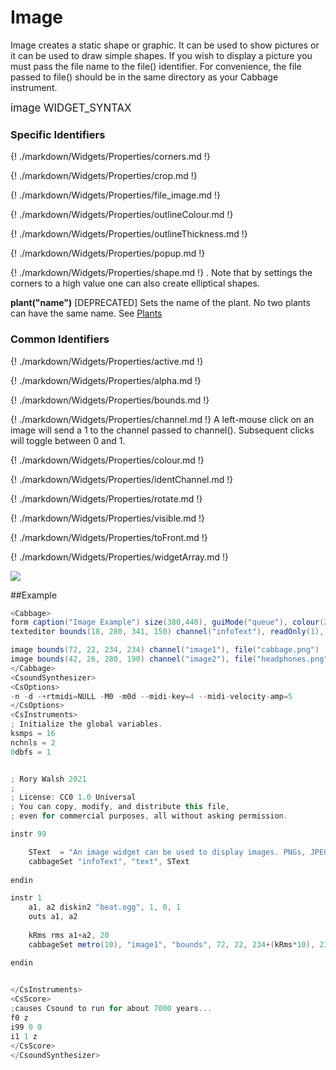 # Image

Image creates a static shape or graphic. It can be used to show pictures or it can be used to draw simple shapes. If you wish to display a picture you must pass the file name to the file() identifier. For convenience, the file passed to file() should be in the same directory as your Cabbage instrument.

<big></pre>
image WIDGET_SYNTAX
</pre></big>

### Specific Identifiers

{! ./markdown/Widgets/Properties/corners.md !}

{! ./markdown/Widgets/Properties/crop.md !}

{! ./markdown/Widgets/Properties/file_image.md !}

{! ./markdown/Widgets/Properties/outlineColour.md !}

{! ./markdown/Widgets/Properties/outlineThickness.md !}

{! ./markdown/Widgets/Properties/popup.md !} 

{! ./markdown/Widgets/Properties/shape.md !} . Note that by settings the corners to a high value one can also create elliptical shapes.  

**plant("name")** [DEPRECATED] Sets the name of the plant. No two plants can have the same name. See [Plants](./plants.md)

### Common Identifiers

{! ./markdown/Widgets/Properties/active.md !}  

{! ./markdown/Widgets/Properties/alpha.md !}  

{! ./markdown/Widgets/Properties/bounds.md !}  

{! ./markdown/Widgets/Properties/channel.md !}  A left-mouse click on an image will send a 1 to the channel passed to channel(). Subsequent clicks will toggle between 0 and 1.

{! ./markdown/Widgets/Properties/colour.md !}  

{! ./markdown/Widgets/Properties/identChannel.md !}  

{! ./markdown/Widgets/Properties/rotate.md !}  

{! ./markdown/Widgets/Properties/visible.md !}  

{! ./markdown/Widgets/Properties/toFront.md !} 

{! ./markdown/Widgets/Properties/widgetArray.md !}  

<!--(End of identifiers)/-->

![](../images/image.gif)

##Example
<!--(Widget Example)/-->
```csharp
<Cabbage>
form caption("Image Example") size(380,440), guiMode("queue"), colour(2, 145, 209) pluginId("def1")
texteditor bounds(18, 280, 341, 150) channel("infoText"), readOnly(1), wrap(1), scrollbars(1)

image bounds(72, 22, 234, 234) channel("image1"), file("cabbage.png")
image bounds(42, 26, 280, 190) channel("image2"), file("headphones.png")
</Cabbage>
<CsoundSynthesizer>
<CsOptions>
-n -d -+rtmidi=NULL -M0 -m0d --midi-key=4 --midi-velocity-amp=5
</CsOptions>
<CsInstruments>
; Initialize the global variables. 
ksmps = 16
nchnls = 2
0dbfs = 1


; Rory Walsh 2021 
;
; License: CC0 1.0 Universal
; You can copy, modify, and distribute this file, 
; even for commercial purposes, all without asking permission. 

instr 99

    SText  = "An image widget can be used to display images. PNGs, JPEGSs and basic SVGs are supported. As with all Cabbage widgets, an image widget's attributes can be updated in real time by sending updated identifiers data to its channel. Images can also as as buttons, where a mouse click will toggle between 0 and 1.\n\nIn this example the RMS value from a simple loop is used to drive the size of the Cabbage."  
    cabbageSet "infoText", "text", SText
    
endin

instr 1    
    a1, a2 diskin2 "beat.ogg", 1, 0, 1
    outs a1, a2
    
    kRms rms a1+a2, 20
    cabbageSet metro(10), "image1", "bounds", 72, 22, 234+(kRms*10), 234+(kRms*10)

endin
              

</CsInstruments>
<CsScore>
;causes Csound to run for about 7000 years...
f0 z
i99 0 0
i1 1 z
</CsScore>
</CsoundSynthesizer>

```
<!--(End Widget Example)/-->
